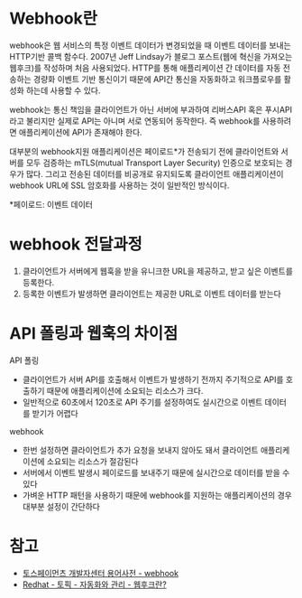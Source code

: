 # Webhook란

webhook은 웹 서비스의 특정 이벤트 데이터가 변경되었을 때 이벤트 데이터를 보내는 HTTP기반 콜백 함수다.
2007년 Jeff Lindsay가 블로그 포스트(웹에 혁신을 가져오는 웹후크)를 작성하며 처음 사용되었다. HTTP를 통해 애플리케이션 간 데이터를 자동 전송하는 경량화 이벤트 기반 통신이기 때문에 API간 통신을 자동화하고 워크플로우를 활성화 하는데 사용할 수 있다.

webhook는 통신 책임을 클라이언트가 아닌 서버에 부과하여 리버스API 혹은 푸시API라고 불리지만 실제로 API는 아니며 서로 연동되어 동작한다. 즉 webhook를 사용하려면 애플리케이션에 API가 존재해야 한다.

대부분의 webhook지원 애플리케이션은 페이로드\*가 전송되기 전에 클라이언트와 서버를 모두 검증하는 mTLS(mutual Transport Layer Security) 인증으로 보호되는 경우가 많다. 그리고 전송된 데이터를 비공개로 유지되도록 클라이언트 애플리케이션이 webhook URL에 SSL 암호화를 사용하는 것이 일반적인 방식이다.

\*페이로드: 이벤트 데이터

# webhook 전달과정

1. 클라이언트가 서버에게 웹훅을 받을 유니크한 URL을 제공하고, 받고 싶은 이벤트를 등록한다.
2. 등록한 이벤트가 발생하면 클라이언트는 제공한 URL로 이벤트 데이터를 받는다

# API 폴링과 웹훅의 차이점

API 폴링

- 클라이언트가 서버 API를 호출해서 이벤트가 발생하기 전까지 주기적으로 API를 호출하기 때문에 애플리케이션에 소요되는 리소스가 크다.
- 일반적으로 60초에서 120초로 API 주기를 설정하여도 실시간으로 이벤트 데이터를 받기가 어렵다

webhook

- 한번 설정하면 클라이언트가 추가 요청을 보내지 않아도 돼서 클라이언트 애플리케이션에 소요되는 리소스가 절감된다
- 서버에서 이벤트 발생시 페이로드를 보내주기 때문에 실시간으로 데이터를 받을 수 있다
- 가벼운 HTTP 패턴을 사용하기 때문에 webhook를 지원하는 애플리케이션의 경우 대부분 설정이 간단하다

# 참고

- [토스페이먼츠 개발자센터 용어사전 - webhook](https://docs.tosspayments.com/resources/glossary/webhook)
- [Redhat - 토픽 - 자동화와 관리 - 웹후크란?](https://www.redhat.com/ko/topics/automation/what-is-a-webhook)
